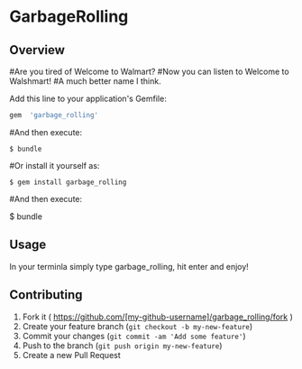 # GarbageRolling

## Overview

#Are you tired of Welcome to Walmart?
#Now you can listen to Welcome to Walshmart!
#A much better name I think.

Add this line to your application's Gemfile:

```ruby
gem  'garbage_rolling'
```

#And then execute:

    $ bundle

#Or install it yourself as:

    $ gem install garbage_rolling

#And then execute:

$ bundle

## Usage

In your terminla simply type garbage_rolling, hit enter and enjoy!

## Contributing

1. Fork it ( https://github.com/[my-github-username]/garbage_rolling/fork )
2. Create your feature branch (`git checkout -b my-new-feature`)
3. Commit your changes (`git commit -am 'Add some feature'`)
4. Push to the branch (`git push origin my-new-feature`)
5. Create a new Pull Request
